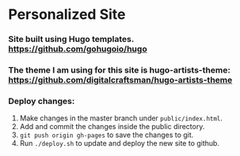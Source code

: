 # Personalized Site

### Site built using Hugo templates. https://github.com/gohugoio/hugo

### The theme I am using for this site is hugo-artists-theme: https://github.com/digitalcraftsman/hugo-artists-theme

### Deploy changes:
1. Make changes in the master branch under `public/index.html`.
2. Add and commit the changes inside the public directory.
3. `git push origin gh-pages` to save the changes to git.
2. Run `./deploy.sh` to update and deploy the new site to github.
